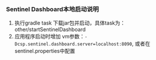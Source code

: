 

### Sentinel Dashboard本地启动说明

1. 执行gradle task 下载jar包并启动，具体task为：other/startSentinelDashboard
2. 应用程序启动时增加 vm参数：`-Dcsp.sentinel.dashboard.server=localhost:8090`, 
   或者在sentinel.properties中配置